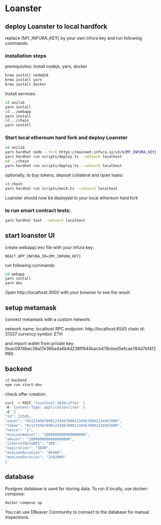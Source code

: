 # Loanster

## deploy Loanster to local hardfork

replace {MY_INFURA_KEY} by your own infura key and run following commands:

### installation steps

prerequisites: Install nodejs, yarn, docker

```bash
brew install node@18
brew install yarn
brew install docker
```

Install services:

```bash
cd unilib
yarn install
cd ../webapp
yarn install
cd ../chain
yarn install
```

### Start local ethereum hard fork and deploy Loanster

```bash
cd unilib
yarn hardhat node --fork https://mainnet.infura.io/v3/${MY_INFURA_KEY}  # let this command run in a separate terminal
yarn hardhat run scripts/deploy.ts --network localhost
cd ../chain
yarn hardhat run scripts/deploy.ts --network localhost
```

optionally, to buy tokens, deposit collateral and open loans:

```bash
cd chain
yarn hardhat run scripts/mock.ts --network localhost
```

Loanster should now be deployed to your local ethereum hard fork

### to run smart contract tests:

```bash
yarn hardhat test --network localhost
```

## start loanster UI

create webapp/.env file with your infura key:

```
REACT_APP_INFURA_ID={MY_INFURA_KEY}
```

run following commands:

```bash
cd webapp
yarn install
yarn dev
```

Open http://localhost:3000 with your browser to see the result.

## setup metamask

connect metamask with a custom network:

network name: localhost
RPC endpoint: http://localhost:8545
chain id: 31337
currency symbol: ETH

and import wallet from private key:
0xac0974bec39a17e36ba4a6b4d238ff944bacb478cbed5efcae784d7bf4f2ff80

## backend

```bash
cd backend
npm run start:dev
```

check offer creation:

```bash
curl -X POST 'localhost:3030/offer' \
-H 'Content-Type: application/json' \
-d '{
"id": 12345,
"owner": "0x1234567890123456789012345678901234567890",
"token": "0x1234567890123456789012345678901234567890",
"nonce": "1",
"minLoanAmount": "1000000000000000000",
"amount": "2000000000000000000",
"interestRateBPS": "500",
"expiration": "3600",
"minLoanDuration": "86400",
"maxLoanDuration": "2592000"
}'
```

## database

Postgres database is used for storing data. To run it locally, use docker-compose:

```bash
docker-compose up
```

You can use DBeaver Community to connect to the database for manual inspections.
